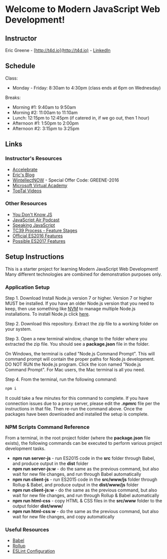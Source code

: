 # Welcome to Modern JavaScript Web Development!

## Instructor

Eric Greene - [http://t4d.io](http://t4d.io) - [LinkedIn](https://www.linkedin.com/in/ericwgreene)

## Schedule

Class:

- Monday - Friday: 8:30am to 4:30pm (class ends at 6pm on Wednesday)

Breaks:

- Morning #1: 9:40am to 9:50am
- Morning #2: 11:00am to 11:10am
- Lunch: 12:15pm to 12:45pm (if catered in, if we go out, then 1 hour)
- Afternoon #1: 1:50pm to 2:00pm
- Afternoon #2: 3:15pm to 3:25pm

## Links

### Instructor's Resources

- [Accelebrate](http://www.accelebrate.com/)
- [Eric's Blog](http://t4d.io/)
- [WintellectNOW](https://www.wintellectnow.com/Home/Instructor?instructorId=EricGreene) - Special Offer Code: GREENE-2016
- [Microsoft Virtual Academy](https://mva.microsoft.com/search/SearchResults.aspx#!q=Eric%20Greene&lang=1033)
- [TopTal Videos](https://www.toptal.com/videos)

### Other Resources

- [You Don't Know JS](https://github.com/getify/You-Dont-Know-JS)
- [JavaScript Air Podcast](http://javascriptair.podbean.com/)
- [Speaking JavaScript](http://speakingjs.com/es5/)
- [TC39 Process - Feature Stages](http://www.2ality.com/2015/11/tc39-process.html)
- [Official ES2016 Features](http://www.2ality.com/2016/01/ecmascript-2016.html)
- [Possible ES2017 Features](http://www.2ality.com/2016/02/ecmascript-2017.html)

## Setup Instructions

This is a starter project for learning Modern JavaScript Web Development! Many different technologies are combined for demonstration purposes only.

### Application Setup

Step 1. Download Install Node.js version 7 or higher. Version 7 or higher MUST be installed. If you have an older Node.js version that you need to keep, then use something like [NVM](https://www.npmjs.com/package/nvm) to manage multiple Node.js installations. To install Node.js click [here](https://nodejs.org).

Step 2. Download this repository. Extract the zip file to a working folder on your system.

Step 3. Open a new terminal window, change to the folder where you extracted the zip file. You should see a **package.json** file in the folder.

On Windows, the terminal is called "Node.js Command Prompt". This will command prompt will contain the proper paths for Node.js development. DO NOT RUN the Node.js program. Click the icon named "Node.js Command Prompt". For Mac users, the Mac terminal is all you need.

Step 4. From the terminal, run the following command:

```bash
npm i
```

It could take a few minutes for this command to complete. If you have connection issues due to a proxy server, please edit the **.npmrc** file per the instructions in that file. Then re-run the command above. Once the packages have been downloaded and installed the setup is complete.

### NPM Scripts Command Reference

From a terminal, in the root project folder (where the **package.json** file exists), the following commands can be executed to perform various project development tasks.

- **npm run server-js** - run ES2015 code in the **src** folder through Babel, and produce output in the **dist** folder
- **npm run server-js:w** - do the same as the previous command, but also wait for new file changes, and run through Babel automatically
- **npm run client-js** - run ES2015 code in the **src/www/js** folder through Rollup & Babel, and produce output in the **dist/www/js** folder
- **npm run client-js:w** - do the same as the previous command, but also wait for new file changes, and run through Rollup & Babel automatically
- **npm run html-css** - copy HTML & CSS files in the **src/www** folder to the output folder **dist/www/**
- **npm run html-css:w** - do the same as the previous command, but also wait for new file changes, and copy automatically

### Useful Resources

- [Babel](https://babeljs.io/)
- [Rollup](http://rollupjs.org/)
- [ESLint Configuration](http://eslint.org/docs/user-guide/configuring)

